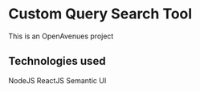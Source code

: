 # Custom Query Search Tool 

This is an OpenAvenues project

## Technologies used
NodeJS
ReactJS
Semantic UI 
